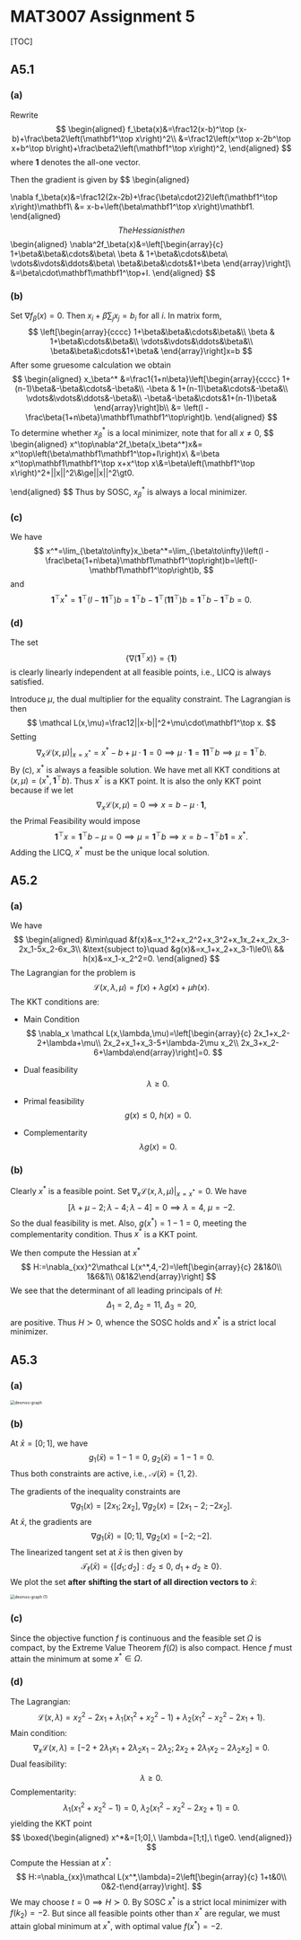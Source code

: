 # MAT3007 Assignment 5

[TOC]

## A5.1 

### (a)

Rewrite
$$
\begin{aligned}
f_\beta(x)&=\frac12(x-b)^\top (x-b)+\frac\beta2\left(\mathbf1^\top x\right)^2\\
&=\frac12\left(x^\top x-2b^\top x+b^\top b\right)+\frac\beta2\left(\mathbf1^\top x\right)^2,
\end{aligned}
$$
where $\mathbf1$ denotes the all-one vector.

Then the gradient is given by
$$
\begin{aligned}

\nabla f_\beta(x)&=\frac12(2x-2b)+\frac{\beta\cdot2}2\left(\mathbf1^\top x\right)\mathbf1\\
&= x-b+\left(\beta\mathbf1^\top x\right)\mathbf1.
\end{aligned}
$$
The Hessian is then
$$
\begin{aligned}
\nabla^2f_\beta(x)&=\left[\begin{array}{c}
1+\beta&\beta&\cdots&\beta\\
\beta & 1+\beta&\cdots&\beta\\
\vdots&\vdots&\ddots&\beta\\
\beta&\beta&\cdots&1+\beta
\end{array}\right]\\
&=\beta\cdot\mathbf1\mathbf1^\top+I.
\end{aligned}
$$

### (b)

Set $\nabla f_\beta(x)=0.$ Then $x_i+\beta\sum_jx_j=b_i$ for all $i.$ In matrix form,
$$
\left[\begin{array}{cccc}
1+\beta&\beta&\cdots&\beta&\\
\beta & 1+\beta&\cdots&\beta&\\
\vdots&\vdots&\ddots&\beta&\\
\beta&\beta&\cdots&1+\beta&
\end{array}\right]x=b
$$
After some gruesome calculation we obtain
$$
\begin{aligned}
x_\beta^* &=\frac1{1+n\beta}\left[\begin{array}{cccc}
1+(n-1)\beta&-\beta&\cdots&-\beta&\\
-\beta & 1+(n-1)\beta&\cdots&-\beta&\\
\vdots&\vdots&\ddots&-\beta&\\
-\beta&-\beta&\cdots&1+(n-1)\beta&
\end{array}\right]b\\
&= \left(I -\frac\beta{1+n\beta}\mathbf1\mathbf1^\top\right)b.
\end{aligned}
$$
To determine whether $x_\beta^*$ is a local minimizer, note that for all $x\neq0,$
$$
\begin{aligned}
x^\top\nabla^2f_\beta(x_\beta^*)x&=
x^\top\left(\beta\mathbf1\mathbf1^\top+I\right)x\\
&=\beta x^\top\mathbf1\mathbf1^\top x+x^\top x\\&=\beta\left(\mathbf1^\top x\right)^2+||x||^2\\&\ge||x||^2\gt0.

\end{aligned}
$$
Thus by SOSC, $x_\beta^*$ is always a local minimizer.

### (c)

We have
$$
x^*=\lim_{\beta\to\infty}x_\beta^*=\lim_{\beta\to\infty}\left(I -\frac\beta{1+n\beta}\mathbf1\mathbf1^\top\right)b=\left(I-\mathbf1\mathbf1^\top\right)b,
$$
and
$$
\mathbf1^\top x^*=\mathbf1^\top\left(I-\mathbf1\mathbf1^\top\right)b=\mathbf1^\top b-\mathbf1^\top\left(\mathbf1\mathbf1^\top\right) b=\mathbf1^\top b-\mathbf1^\top b=0.
$$

### (d)

The set
$$
\left\{\nabla\left(\mathbf1^\top x\right)\right\}=\left\{\mathbf1\right\}
$$
is clearly linearly independent at all feasible points, i.e., LICQ is always satisfied.

Introduce $\mu,$ the dual multiplier for the equality constraint. The Lagrangian is then
$$
\mathcal L(x,\mu)=\frac12||x-b||^2+\mu\cdot\mathbf1^\top x.
$$
Setting
$$
\left.\nabla_x\mathcal L(x,\mu)\right|_{x=x^*}=x^*-b+\mu\cdot\mathbf1=0\implies \mu\cdot\mathbf1=\mathbf1\mathbf1^\top b\implies \mu=\mathbf1^\top b.
$$
By $\text{(c)},$ $x^*$ is always a feasible solution. We have met all KKT conditions at $(x,\mu)=(x^*,\mathbf1^\top b).$ Thus $x^*$ is a KKT point. It is also the only KKT point because if we let
$$
\nabla_x\mathcal L(x,\mu)=0\implies x=b-\mu\cdot\mathbf1,
$$
the Primal Feasibility would impose
$$
\mathbf1^\top x = \mathbf1^\top b - \mu=0\implies \mu=\mathbf1^\top b\implies x=b-\mathbf1^\top b\mathbf1=x^*.
$$
Adding the LICQ, $x^*$ must be the unique local solution.

## A5.2

### (a)

We have
$$
\begin{aligned}
&\min\quad &f(x)&=x_1^2+x_2^2+x_3^2+x_1x_2+x_2x_3-2x_1-5x_2-6x_3\\
&\text{subject to}\quad &g(x)&=x_1+x_2+x_3-1\le0\\
&& h(x)&=x_1-x_2^2=0.
\end{aligned}
$$
The Lagrangian for the problem is
$$
\mathcal L(x,\lambda,\mu)=f(x)+\lambda g(x)+\mu h(x).
$$
The KKT conditions are:

- Main Condition
  $$
  \nabla_x \mathcal L(x,\lambda,\mu)=\left[\begin{array}{c}
  2x_1+x_2-2+\lambda+\mu\\
  2x_2+x_1+x_3-5+\lambda-2\mu x_2\\
  2x_3+x_2-6+\lambda\end{array}\right]=0.
  $$

- Dual feasibility
  $$
  \lambda\ge0.
  $$

- Primal feasibility
  $$
  g(x)\le0,\ h(x)=0.
  $$

- Complementarity
  $$
  \lambda g(x)=0.
  $$

### (b)

Clearly $x^*$ is a feasible point. Set $\nabla_x\mathcal L(x,\lambda,\mu)|_{x=x^*}=0.$ We have
$$
[\lambda+\mu-2;\lambda-4;\lambda-4]=0\implies \lambda=4,\ \mu=-2.
$$
So the dual feasibility is met. Also, $g(x^*)=1-1=0,$ meeting the complementarity condition. Thus $x^*$ is a KKT point.

We then compute the Hessian at $x^*$
$$
H:=\nabla_{xx}^2\mathcal L(x^*,4,-2)=\left[\begin{array}{c}
2&1&0\\
1&6&1\\
0&1&2\end{array}\right]
$$
We see that the determinant of all leading principals of $H:$
$$
\Delta_1=2,\ \Delta_2=11,\ \Delta_3=20,
$$
are positive. Thus $H\succ0,$ whence the SOSC holds and $x^*$ is a strict local minimizer.

## A5.3

### (a)

<img src="C:\Users\Jamie\Documents\University-Stuffs\MAT3007\A5\desmos-graph.png" alt="desmos-graph" style="zoom: 50%;" />

### (b)

At $\bar x=[0;1],$ we have
$$
g_1(\bar x)=1-1=0,\ g_2(\bar x)=1-1=0.
$$
Thus both constraints are active, i.e., $\mathcal A(\bar x)=\{1,2\}.$

The gradients of the inequality constraints are
$$
\nabla g_1(x)=[2x_1;2x_2],\ \nabla g_2(x)=[2x_1-2;-2x_2].
$$
At $\bar x,$ the gradients are
$$
\nabla g_1(\bar x)=[0;1],\ \nabla g_2(x)=[-2;-2].
$$
The linearized tangent set at $\bar x$ is then given by
$$
\mathcal T_\ell(\bar x)=\left\{
[d_1;d_2]:d_2\le0,\ d_1+d_2\ge0
\right\}.
$$
We plot the set **after** **shifting the start of all direction vectors to** $\bar x:$

<img src="C:\Users\Jamie\Documents\University-Stuffs\MAT3007\A5\desmos-graph (1).png" alt="desmos-graph (1)" style="zoom: 50%;" />

### (c)

Since the objective function $f$ is continuous and the feasible set $\Omega$ is compact, by the Extreme Value Theorem $f(\Omega)$ is also compact. Hence $f$ must attain the minimum at some $x^*\in\Omega.$

### (d)

The Lagrangian:
$$
\mathcal L(x,\lambda)=x_2^2-2x_1+\lambda_1(x_1^2+x_2^2-1)+\lambda_2(x_1^2-x_2^2-2x_1+1).
$$
Main condition:
$$
\nabla_x\mathcal L(x,\lambda)=[-2+2\lambda_1x_1+2\lambda_2x_1-2\lambda_2;2x_2+2\lambda_1x_2-2\lambda_2x_2]=0.
$$
Dual feasibility:
$$
\lambda\ge0.
$$
Complementarity:
$$
\lambda_1(x_1^2+x_2^2-1)=0,\ \lambda_2(x_1^2-x_2^2-2x_2+1)=0.
$$
yielding the KKT point
$$
\boxed{\begin{aligned}
x^*&=[1;0],\ \lambda=[1;t],\ t\ge0.
\end{aligned}}
$$
Compute the Hessian at $x^*$:
$$
H:=\nabla_{xx}\mathcal L(x^*,\lambda)=2\left[\begin{array}{c}
1+t&0\\
0&2-t\end{array}\right].
$$
We may choose $t=0\implies H\succ0.$ By SOSC $x^*$ is a strict local minimizer with $f(k_2)=-2.$ But since all feasible points other than $x^*$ are regular, we must attain global minimum at $x^*,$ with optimal value $f(x^*)=-2.$